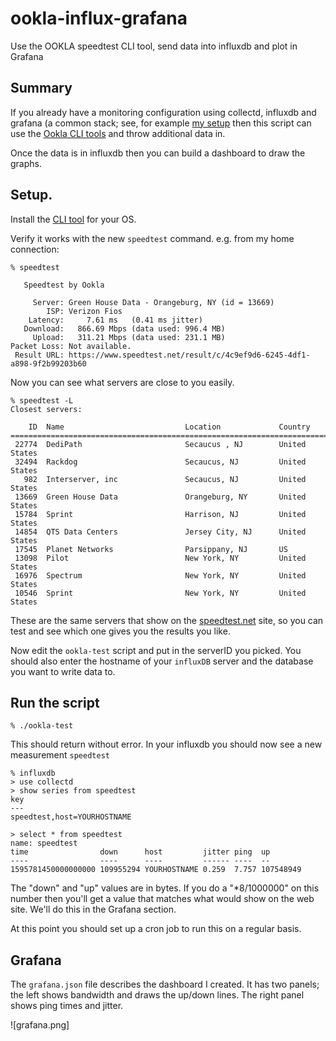 # ookla-influx-grafana
Use the OOKLA speedtest CLI tool, send data into influxdb and plot in Grafana

## Summary

If you already have a monitoring configuration using collectd, influxdb
and grafana (a common stack; see, for example [my setup](https://www.sweharris.org/post/2017-09-03-router-graphs/) then this script can use the
[Ookla CLI tools](https://www.speedtest.net/apps/cli) and throw additional
data in.

Once the data is in influxdb then you can build a dashboard to draw the
graphs.

## Setup.

Install the [CLI tool](https://www.speedtest.net/apps/cli) for your OS.

Verify it works with the new `speedtest` command.  e.g. from my home
connection:

    % speedtest                 
    
       Speedtest by Ookla
    
         Server: Green House Data - Orangeburg, NY (id = 13669)
            ISP: Verizon Fios
        Latency:     7.61 ms   (0.41 ms jitter)
       Download:   866.69 Mbps (data used: 996.4 MB)                               
         Upload:   311.21 Mbps (data used: 231.1 MB)                               
    Packet Loss: Not available.
     Result URL: https://www.speedtest.net/result/c/4c9ef9d6-6245-4df1-a898-9f2b99203b60
    
Now you can see what servers are close to you easily.

    % speedtest -L
    Closest servers:
    
        ID  Name                           Location             Country
    ==============================================================================
     22774  DediPath                       Secaucus , NJ        United States
     32494  Rackdog                        Secaucus, NJ         United States
       982  Interserver, inc               Secaucus, NJ         United States
     13669  Green House Data               Orangeburg, NY       United States
     15784  Sprint                         Harrison, NJ         United States
     14854  QTS Data Centers               Jersey City, NJ      United States
     17545  Planet Networks                Parsippany, NJ       US
     13098  Pilot                          New York, NY         United States
     16976  Spectrum                       New York, NY         United States
     10546  Sprint                         New York, NY         United States

These are the same servers that show on the [speedtest.net](https://speedtest.net) site, so you can test and see which one gives you the results you like.

Now edit the `ookla-test` script and put in the serverID you picked.  You
should also enter the hostname of your `influxDB` server and the database
you want to write data to.

## Run the script

    % ./ookla-test

This should return without error.  In your influxdb you should now see
a new measurement `speedtest`

    % influxdb
    > use collectd
    > show series from speedtest
    key
    ---
    speedtest,host=YOURHOSTNAME

    > select * from speedtest
    name: speedtest
    time                down      host         jitter ping  up
    ----                ----      ----         ------ ----  --
    1595781450000000000 109955294 YOURHOSTNAME 0.259  7.757 107548949

The "down" and "up" values are in bytes.  If you do a "*8/1000000" on
this number then you'll get a value that matches what would show on
the web site.  We'll do this in the Grafana section.

At this point you should set up a cron job to run this on a regular
basis.

## Grafana

The `grafana.json` file describes the dashboard I created.  It has two panels;
the left shows bandwidth and draws the up/down lines.  The right panel shows
ping times and jitter.

![grafana.png]
